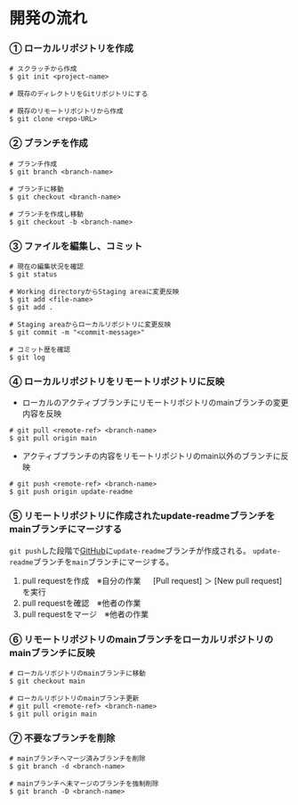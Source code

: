 # 開発の流れ

### ① ローカルリポジトリを作成
```
# スクラッチから作成
$ git init <project-name>

# 既存のディレクトリをGitリポジトリにする

# 既存のリモートリポジトリから作成
$ git clone <repo-URL>
```

### ② ブランチを作成
```
# ブランチ作成
$ git branch <branch-name>

# ブランチに移動
$ git checkout <branch-name>

# ブランチを作成し移動
$ git checkout -b <branch-name>
```

### ③ ファイルを編集し、コミット
```
# 現在の編集状況を確認
$ git status

# Working directoryからStaging areaに変更反映
$ git add <file-name>
$ git add .

# Staging areaからローカルリポジトリに変更反映
$ git commit -m "<commit-message>"

# コミット歴を確認
$ git log
```

### ④ ローカルリポジトリをリモートリポジトリに反映
- ローカルのアクティブブランチにリモートリポジトリのmainブランチの変更内容を反映
```
# git pull <remote-ref> <branch-name>
$ git pull origin main
```
- アクティブブランチの内容をリモートリポジトリのmain以外のブランチに反映
```
# git push <remote-ref> <branch-name>
$ git push origin update-readme
```

### ⑤ リモートリポジトリに作成されたupdate-readmeブランチをmainブランチにマージする
`git push`した段階で[GitHub](https://github.com/)に`update-readme`ブランチが作成される。
`update-readme`ブランチを`main`ブランチにマージする。
1. pull requestを作成　※自分の作業
　 [Pull request] ＞ [New pull request]を実行
2. pull requestを確認　※他者の作業
3. pull requestをマージ　※他者の作業

### ⑥ リモートリポジトリのmainブランチをローカルリポジトリのmainブランチに反映
```
# ローカルリポジトリのmainブランチに移動
$ git checkout main

# ローカルリポジトリのmainブランチ更新
# git pull <remote-ref> <branch-name>
$ git pull origin main
```

### ⑦ 不要なブランチを削除
```
# mainブランチへマージ済みブランチを削除
$ git branch -d <branch-name>

# mainブランチへ未マージのブランチを強制削除
$ git branch -D <branch-name>
